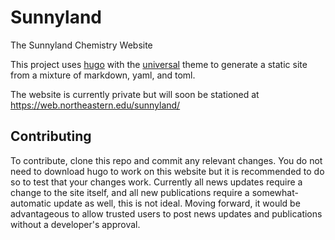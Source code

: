 # Sunnyland
The Sunnyland Chemistry Website


This project uses [hugo](https://gohugo.io/) with the [universal](https://themes.gohugo.io/theme/hugo-universal-theme/)
theme to generate a static site from a mixture of markdown, yaml, and toml.

The website is currently private but will soon be stationed at https://web.northeastern.edu/sunnyland/

## Contributing

To contribute, clone this repo and commit any relevant changes.  You do not need to download hugo to work on this
website but it is recommended to do so to test that your changes work.  Currently all news updates require a change
to the site itself, and all new publications require a somewhat-automatic update as well, this is not ideal.  Moving
forward, it would be advantageous to allow trusted users to post news updates and publications without a developer's
approval.
